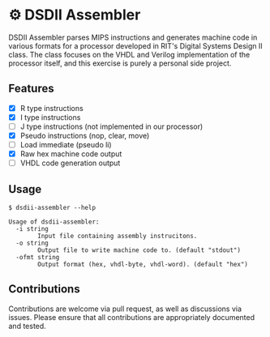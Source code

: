 # ⚙ DSDII Assembler

DSDII Assembler parses MIPS instructions and generates machine code in various formats for a processor developed in RIT's Digital Systems Design II class. The class focuses on the VHDL and Verilog implementation of the processor itself, and this exercise is purely a personal side project.

## Features

- [x] R type instructions
- [x] I type instructions
- [ ] J type instructions (not implemented in our processor)
- [x] Pseudo instructions (nop, clear, move)
- [ ] Load immediate (pseudo li)
- [x] Raw hex machine code output
- [ ] VHDL code generation output

## Usage

```shell
$ dsdii-assembler --help

Usage of dsdii-assembler:
  -i string
        Input file containing assembly instrucitons.
  -o string
        Output file to write machine code to. (default "stdout")
  -ofmt string
        Output format (hex, vhdl-byte, vhdl-word). (default "hex")
```

## Contributions

Contributions are welcome via pull request, as well as discussions via issues. Please ensure that all contributions are appropriately documented and tested.